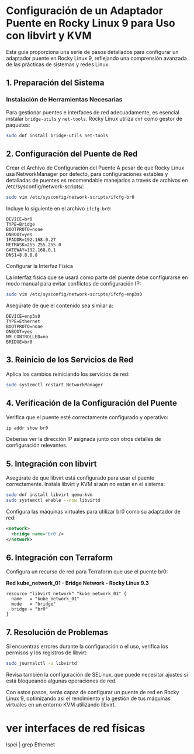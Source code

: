 # Configuración de un Adaptador Puente en Rocky Linux 9 para Uso con libvirt y KVM

Esta guía proporciona una serie de pasos detallados para configurar un adaptador puente en Rocky Linux 9, reflejando una comprensión avanzada de las prácticas de sistemas y redes Linux.

## 1. Preparación del Sistema

### Instalación de Herramientas Necesarias

Para gestionar puentes e interfaces de red adecuadamente, es esencial instalar `bridge-utils` y `net-tools`. Rocky Linux utiliza `dnf` como gestor de paquetes:

```bash
sudo dnf install bridge-utils net-tools
```

## 2. Configuración del Puente de Red
Crear el Archivo de Configuración del Puente
A pesar de que Rocky Linux usa NetworkManager por defecto, para configuraciones estables y detalladas de puentes es recomendable manejarlos a través de archivos en /etc/sysconfig/network-scripts/:

```bash
sudo vim /etc/sysconfig/network-scripts/ifcfg-br0
```

Incluye lo siguiente en el archivo `ifcfg-br0`:

```plaintext
DEVICE=br0
TYPE=Bridge
BOOTPROTO=none
ONBOOT=yes
IPADDR=192.168.0.27
NETMASK=255.255.255.0
GATEWAY=192.168.0.1
DNS1=8.8.8.8
```

Configurar la Interfaz Física

La interfaz física que se usará como parte del puente debe configurarse en modo manual para evitar conflictos de configuración IP:

```bash
sudo vim /etc/sysconfig/network-scripts/ifcfg-enp3s0
```

Asegúrate de que el contenido sea similar a:

```plaintext
DEVICE=enp3s0
TYPE=Ethernet
BOOTPROTO=none
ONBOOT=yes
NM_CONTROLLED=no
BRIDGE=br0
```

## 3. Reinicio de los Servicios de Red

Aplica los cambios reiniciando los servicios de red:

```bash
sudo systemctl restart NetworkManager
```

## 4. Verificación de la Configuración del Puente

Verifica que el puente esté correctamente configurado y operativo:

```bash
ip addr show br0
```
Deberías ver la dirección IP asignada junto con otros detalles de configuración relevantes.

## 5. Integración con libvirt

Asegúrate de que libvirt está configurado para usar el puente correctamente. Instala libvirt y KVM si aún no están en el sistema:

```bash 
sudo dnf install libvirt qemu-kvm
sudo systemctl enable --now libvirtd
```
Configura las máquinas virtuales para utilizar br0 como su adaptador de red:


```xml
<network>
  <bridge name='br0'/>
</network>
```


## 6. Integración con Terraform
Configura un recurso de red para Terraform que use el puente br0:

**Red kube_network_01 - Bridge Network - Rocky Linux 9.3**

```hcl
resource "libvirt_network" "kube_network_01" {
  name   = "kube_network_01"
  mode   = "bridge"
  bridge = "br0"
}
```


##  7. Resolución de Problemas
Si encuentras errores durante la configuración o el uso, verifica los permisos y los registros de libvirt:


```bash
sudo journalctl -u libvirtd
```

Revisa también la configuración de SELinux, que puede necesitar ajustes si está bloqueando algunas operaciones de red.

Con estos pasos, serás capaz de configurar un puente de red en Rocky Linux 9, optimizando así el rendimiento y la gestión de tus máquinas virtuales en un entorno KVM utilizando libvirt.



# ver interfaces de red físicas
lspci | grep Ethernet
